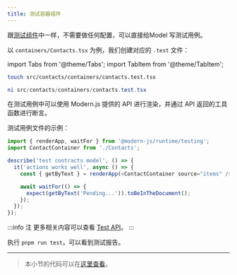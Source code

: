 ```yaml
---
title: ​测试容器组件
---
```


跟[测试组件​​​](../c06-css-and-component/6.6-testing.md)中一样，不需要做任何配置，可以直接给Model 写测试用例。

以 `containers/Contacts.tsx` 为例，我们创建对应的 `.test` 文件：

import Tabs from '@theme/Tabs';
import TabItem from '@theme/TabItem';

<Tabs>
<TabItem value="macOS" label="macOS" default>

```bash
touch src/contacts/containers/contacts.test.tsx
```

</TabItem>
<TabItem value="Windows" label="Windows">

```powershell
ni src/contacts/containers/contacts.test.tsx
```

</TabItem>
</Tabs>

在测试用例中可以使用 Modern.js 提供的 API 进行渲染，并通过 API 返回的工具函数进行断言。

测试用例文件的示例：

```ts
import { renderApp, waitFor } from '@modern-js/runtime/testing';
import ContactContainer from './Contacts';

describe('test contracts model', () => {
  it('actions works well', async () => {
    const { getByText } = renderApp(<ContactContainer source="items" />);

    await waitFor(() => {
      expect(getByText('Pending...')).toBeInTheDocument();
    });
  });
});
```

:::info 注
更多相关内容可以查看 [Test API](/docs/apis/app/runtime/testing/renderApp)。
:::

执行 `pnpm run test`，可以看到测试报告。

---

> 本小节的代码可以在[这里查看](https://github.com/modern-js-dev/modern-js-examples/tree/main/tutorials/c11/hello-modern-4)。
